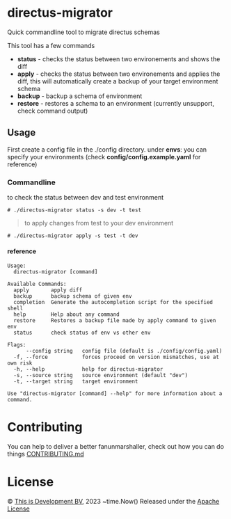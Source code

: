 # directus-migrator
Quick commandline tool to migrate directus schemas

This tool has a few commands 

* **status** - checks the status between two environements and shows the diff
* **apply** - checks the status between two environements and applies the diff, this will automatically create a backup of your target environment schema
* **backup** - backup a schema of environment 
* **restore** - restores a schema to an environment (currently unsupport, check command output)

## Usage
First create a config file in the ./config directory. under **envs**: you can specify your environments (check **config/config.example.yaml** for reference)

### Commandline
to check the status between dev and test environment
```
# ./directus-migrator status -s dev -t test
```

> to apply changes from test to your dev environment
```
# ./directus-migrator apply -s test -t dev
```

#### reference
```
Usage:
  directus-migrator [command]

Available Commands:
  apply       apply diff
  backup      backup schema of given env
  completion  Generate the autocompletion script for the specified shell
  help        Help about any command
  restore     Restores a backup file made by apply command to given env
  status      check status of env vs other env

Flags:
      --config string   config file (default is ./config/config.yaml)
  -f, --force           forces proceed on version mismatches, use at own risk
  -h, --help            help for directus-migrator
  -s, --source string   source environment (default "dev")
  -t, --target string   target environment

Use "directus-migrator [command] --help" for more information about a command.
```

# Contributing 
You can help to deliver a better fanunmarshaller, check out how you can do things [CONTRIBUTING.md](CONTRIBUTING.md)

# License 
© [This is Development BV](https://www.thisisdevelopment.nl), 2023
~time.Now()
Released under the [Apache License](https://github.com/thisisdevelopment/fanunmarshal/blob/master/LICENSE)
